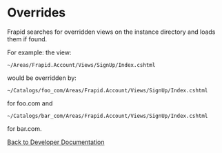 # Overrides

Frapid searches for overridden views on the instance directory and loads them if found.

For example: the view:

`~/Areas/Frapid.Account/Views/SignUp/Index.cshtml`

would be overridden by:

`~/Catalogs/foo_com/Areas/Frapid.Account/Views/SignUp/Index.cshtml`

for foo.com and

`~/Catalogs/bar_com/Areas/Frapid.Account/Views/SignUp/Index.cshtml`

for bar.com.

[Back to Developer Documentation](README.md)
